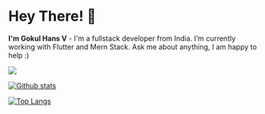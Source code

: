 # Hey There! 👋
**I'm Gokul Hans V** - I'm a fullstack developer from India. I’m currently working with Flutter and Mern Stack. Ask me about anything, I am happy to help :)

 <img src="https://skillicons.dev/icons?i=js,ts,html,css,nodejs,tailwind,next,mongodb,flutter,dart,git,figma" /><br/>
  
  <a href="#">![Github stats](https://github-readme-stats.vercel.app/api?username=muhammed-suhaid&count_private=true&show_icons=true&theme=blueberry&count_private=true&hide_border=true)</a>
  
  <a href="#">![Top Langs](https://github-readme-stats.vercel.app/api/top-langs/?username=gokulhans&layout=compact&theme=blueberry&count_private=true&hide_border=true)</a>
